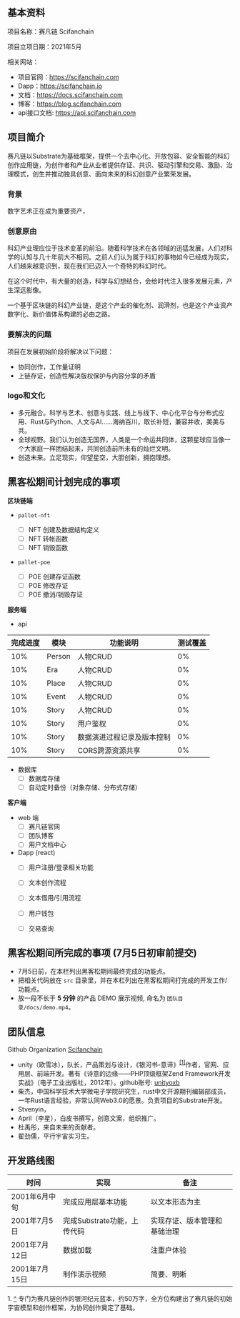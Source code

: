 ## 基本资料

项目名称：赛凡链 Scifanchain

项目立项日期：2021年5月

相关网站：

- 项目官网：https://scifanchain.com
- Dapp：https://scifanchain.io
- 文档：https://docs.scifanchain.com
- 博客：https://blog.scifanchain.com
- api接口文档: https://api.scifanchain.com


## 项目简介

赛凡链以Substrate为基础框架，提供一个去中心化、开放包容、安全智能的科幻创作应用链，为创作者和产业从业者提供存证、共识、驱动引擎和交易、激励、治理模式，创生并推动独具创意、面向未来的科幻创意产业繁荣发展。

### 背景 

数字艺术正在成为重要资产，

### 创意原由

科幻产业理应位于技术变革的前沿。随着科学技术在各领域的迅猛发展，人们对科学的认知与几十年前大不相同。之前人们认为属于科幻的事物如今已经成为现实，人们越来越意识到，现在我们已迈入一个奇特的科幻时代。

在这个时代中，有大量的创造，科学与幻想结合，会给时代注入很多发展元素，产生深远影像。

一个基于区块链的科幻产业链，是这个产业的催化剂、润滑剂，也是这个产业资产数字化、新价值体系构建的必由之路。

### 要解决的问题

项目在发展初始阶段将解决以下问题：

- 协同创作，工作量证明
- 上链存证，创造性解决版权保护与内容分享的矛盾

### logo和文化

- 多元融合。科学与艺术、创意与实践、线上与线下、中心化平台与分布式应用、Rust与Python、人文与AI……海纳百川，取长补短，兼容并收，美美与共。
- 全球视野。我们认为创造无国界，人类是一个命运共同体，这颗星球应当像一个大家庭一样团结起来，共同创造前所未有的灿烂文明。
- 创造未来。立足现实，仰望星空，大胆创新，拥抱理想。

## 黑客松期间计划完成的事项

**区块链端**

- `pallet-nft`

  - [ ] NFT 创建及数据结构定义
  - [ ] NFT 转帐函数
  - [ ] NFT 销毁函数

- `pallet-poe`

  - [ ] POE 创建存证函数
  - [ ] POE 修改存证
  - [ ] POE 撤消/销毁存证

**服务端**

- api

| 完成进度 | 模块 | 功能说明 | 测试覆盖 
| --- | --- | --- | ---
| 10% | Person | 人物CRUD | 0%
| 10% | Era | 人物CRUD | 0%
| 10% | Place | 人物CRUD | 0%
| 10% | Event | 人物CRUD | 0%
| 10% | Story | 人物CRUD | 0%
| 10% | Story | 用户鉴权 | 0%
| 10% | Story | 数据演进过程记录及版本控制 | 0%
| 10% | Story | CORS跨源资源共享 | 0%

- 数据库
  - [ ] 数据库存储
  - [ ] 自动定时备份（对象存储、分布式存储）

**客户端**

- web 端
  - [ ] 赛凡链官网
  - [ ] 团队博客
  - [ ] 用户文档中心 

- Dapp (react)
  - [ ] 用户注册/登录相关功能
  - [ ] 文本创作流程
  - [ ] 文本借用/引用流程
  - [ ] 用户钱包
  - [ ] 交易查询


## 黑客松期间所完成的事项 (7月5日初审前提交)

- 7月5日前，在本栏列出黑客松期间最终完成的功能点。
- 把相关代码放在 `src` 目录里，并在本栏列出在黑客松期间打完成的开发工作/功能点。
- 放一段不长于 **5 分钟** 的产品 DEMO 展示视频, 命名为 `团队目录/docs/demo.mp4`。

## 团队信息

Github Organization [Scifanchain](https://github.com/scifanchain) 

- unity（欧雪冰），队长，产品策划与设计，《银河书-意谛》<sup id="a1">[[1]](#f1)</sup>作者，官网、应用层、前端开发。著有《诗意的边缘——PHP顶级框架Zend Framework开发实战》（电子工业出版社，2012年）。github账号: [unityoxb](https://githubs.com/unityoxb)
- 柴杰，中国科学技术大学微电子学院研究生，rust中文开源期刊编辑部成员，一年Rust语言经验，非常认同Web3.0的愿景。负责项目的Substrate开发。
- Stvenyin，
- April（李星），白皮书撰写，创意文案，组织推广。
- 杜禹彤，来自未来的贡献者。
- 翟劲儒，平行宇宙实习生。

## 开发路线图

| 时间 | 实现 | 备注
| ---| --- | --- |
| 2001年6月中旬 | 完成应用层基本功能 | 以文本形态为主 |
| 2001年7月5日 | 完成Substrate功能，上传代码 | 实现存证、版本管理和基础治理 |
| 2001年7月12日 | 数据加载 | 注重户体验 |
| 2001年7月15日 | 制作演示视频 | 简要、明晰 |

<span id="f1">1. [^](#a1)</span> 专门为赛凡链创作的银河纪元蓝本，约50万字，全方位构建出了赛凡链的初始宇宙模型和创作框架，为协同创作奠定了基础。
